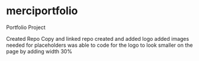 # merciportfolio
Portfolio Project

Created Repo
Copy and linked repo
created and added logo
added images needed for placeholders 
was able to code for the logo to look smaller on the page by adding width 30%
